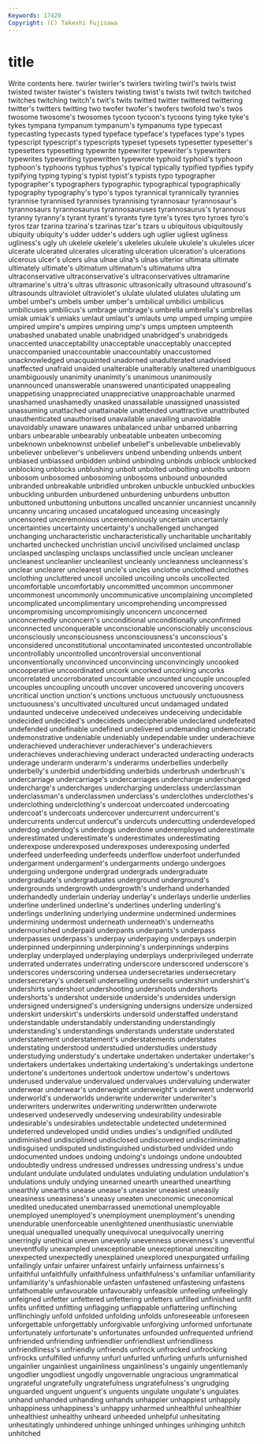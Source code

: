```yaml
---
Keywords: 17420 
Copyright: (C) Takeshi Fujisawa
---
```


# title

Write contents here.
 twirler twirler's twirlers twirling
twirl's twirls twist twisted twister twister's twisters twisting twist's twists
twit twitch twitched twitches twitching twitch's twit's twits twitted twitter
twittered twittering twitter's twitters twitting two twofer twofer's twofers twofold
two's twos twosome twosome's twosomes tycoon tycoon's tycoons tying tyke
tyke's tykes tympana tympanum tympanum's tympanums type typecast typecasting typecasts
typed typeface typeface's typefaces type's types typescript typescript's typescripts typeset
typesets typesetter typesetter's typesetters typesetting typewrite typewriter typewriter's typewriters typewrites
typewriting typewritten typewrote typhoid typhoid's typhoon typhoon's typhoons typhus typhus's
typical typically typified typifies typify typifying typing typing's typist typist's
typists typo typographer typographer's typographers typographic typographical typographically typography typography's
typo's typos tyrannical tyrannically tyrannies tyrannise tyrannised tyrannises tyrannising tyrannosaur
tyrannosaur's tyrannosaurs tyrannosaurus tyrannosauruses tyrannosaurus's tyrannous tyranny tyranny's tyrant tyrant's
tyrants tyre tyre's tyres tyro tyroes tyro's tyros tzar tzarina
tzarina's tzarinas tzar's tzars u ubiquitous ubiquitously ubiquity ubiquity's udder
udder's udders ugh uglier ugliest ugliness ugliness's ugly uh ukelele
ukelele's ukeleles ukulele ukulele's ukuleles ulcer ulcerate ulcerated ulcerates ulcerating
ulceration ulceration's ulcerations ulcerous ulcer's ulcers ulna ulnae ulna's ulnas
ulterior ultimata ultimate ultimately ultimate's ultimatum ultimatum's ultimatums ultra ultraconservative
ultraconservative's ultraconservatives ultramarine ultramarine's ultra's ultras ultrasonic ultrasonically ultrasound ultrasound's
ultrasounds ultraviolet ultraviolet's ululate ululated ululates ululating um umbel umbel's
umbels umber umber's umbilical umbilici umbilicus umbilicuses umbilicus's umbrage umbrage's
umbrella umbrella's umbrellas umiak umiak's umiaks umlaut umlaut's umlauts ump
umped umping umpire umpired umpire's umpires umpiring ump's umps umpteen
umpteenth unabashed unabated unable unabridged unabridged's unabridgeds unaccented unacceptability unacceptable
unacceptably unaccepted unaccompanied unaccountable unaccountably unaccustomed unacknowledged unacquainted unadorned unadulterated
unadvised unaffected unafraid unaided unalterable unalterably unaltered unambiguous unambiguously unanimity
unanimity's unanimous unanimously unannounced unanswerable unanswered unanticipated unappealing unappetising unappreciated
unappreciative unapproachable unarmed unashamed unashamedly unasked unassailable unassigned unassisted unassuming
unattached unattainable unattended unattractive unattributed unauthenticated unauthorised unavailable unavailing unavoidable
unavoidably unaware unawares unbalanced unbar unbarred unbarring unbars unbearable unbearably
unbeatable unbeaten unbecoming unbeknown unbeknownst unbelief unbelief's unbelievable unbelievably unbeliever
unbeliever's unbelievers unbend unbending unbends unbent unbiased unbiassed unbidden unbind
unbinding unbinds unblock unblocked unblocking unblocks unblushing unbolt unbolted unbolting
unbolts unborn unbosom unbosomed unbosoming unbosoms unbound unbounded unbranded unbreakable
unbridled unbroken unbuckle unbuckled unbuckles unbuckling unburden unburdened unburdening unburdens
unbutton unbuttoned unbuttoning unbuttons uncalled uncannier uncanniest uncannily uncanny uncaring
uncased uncatalogued unceasing unceasingly uncensored unceremonious unceremoniously uncertain uncertainly uncertainties
uncertainty uncertainty's unchallenged unchanged unchanging uncharacteristic uncharacteristically uncharitable uncharitably uncharted
unchecked unchristian uncivil uncivilised unclaimed unclasp unclasped unclasping unclasps unclassified
uncle unclean uncleaner uncleanest uncleanlier uncleanliest uncleanly uncleanness uncleanness's unclear
unclearer unclearest uncle's uncles unclothe unclothed unclothes unclothing uncluttered uncoil
uncoiled uncoiling uncoils uncollected uncomfortable uncomfortably uncommitted uncommon uncommoner uncommonest
uncommonly uncommunicative uncomplaining uncompleted uncomplicated uncomplimentary uncomprehending uncompressed uncompromising uncompromisingly
unconcern unconcerned unconcernedly unconcern's unconditional unconditionally unconfirmed unconnected unconquerable unconscionable
unconscionably unconscious unconsciously unconsciousness unconsciousness's unconscious's unconsidered unconstitutional uncontaminated uncontested
uncontrollable uncontrollably uncontrolled uncontroversial unconventional unconventionally unconvinced unconvincing unconvincingly uncooked
uncooperative uncoordinated uncork uncorked uncorking uncorks uncorrelated uncorroborated uncountable uncounted
uncouple uncoupled uncouples uncoupling uncouth uncover uncovered uncovering uncovers uncritical
unction unction's unctions unctuous unctuously unctuousness unctuousness's uncultivated uncultured uncut
undamaged undated undaunted undeceive undeceived undeceives undeceiving undecidable undecided undecided's
undecideds undecipherable undeclared undefeated undefended undefinable undefined undelivered undemanding undemocratic
undemonstrative undeniable undeniably undependable under underachieve underachieved underachiever underachiever's underachievers
underachieves underachieving underact underacted underacting underacts underage underarm underarm's underarms
underbellies underbelly underbelly's underbid underbidding underbids underbrush underbrush's undercarriage undercarriage's
undercarriages undercharge undercharged undercharge's undercharges undercharging underclass underclassman underclassman's underclassmen
underclass's underclothes underclothes's underclothing underclothing's undercoat undercoated undercoating undercoat's undercoats
undercover undercurrent undercurrent's undercurrents undercut undercut's undercuts undercutting underdeveloped underdog
underdog's underdogs underdone underemployed underestimate underestimated underestimate's underestimates underestimating underexpose
underexposed underexposes underexposing underfed underfeed underfeeding underfeeds underflow underfoot underfunded
undergarment undergarment's undergarments undergo undergoes undergoing undergone undergrad undergrads undergraduate
undergraduate's undergraduates underground underground's undergrounds undergrowth undergrowth's underhand underhanded underhandedly
underlain underlay underlay's underlays underlie underlies underline underlined underline's underlines
underling underling's underlings underlining underlying undermine undermined undermines undermining undermost
underneath underneath's underneaths undernourished underpaid underpants underpants's underpass underpasses underpass's
underpay underpaying underpays underpin underpinned underpinning underpinning's underpinnings underpins underplay
underplayed underplaying underplays underprivileged underrate underrated underrates underrating underscore underscored
underscore's underscores underscoring undersea undersecretaries undersecretary undersecretary's undersell underselling undersells
undershirt undershirt's undershirts undershoot undershooting undershoots undershorts undershorts's undershot underside
underside's undersides undersign undersigned undersigned's undersigning undersigns undersize undersized underskirt
underskirt's underskirts undersold understaffed understand understandable understandably understanding understandingly understanding's
understandings understands understate understated understatement understatement's understatements understates understating understood
understudied understudies understudy understudying understudy's undertake undertaken undertaker undertaker's undertakers
undertakes undertaking undertaking's undertakings undertone undertone's undertones undertook undertow undertow's
undertows underused undervalue undervalued undervalues undervaluing underwater underwear underwear's underweight
underweight's underwent underworld underworld's underworlds underwrite underwriter underwriter's underwriters underwrites
underwriting underwritten underwrote undeserved undeservedly undeserving undesirability undesirable undesirable's undesirables
undetectable undetected undetermined undeterred undeveloped undid undies undies's undignified undiluted
undiminished undisciplined undisclosed undiscovered undiscriminating undisguised undisputed undistinguished undisturbed undivided
undo undocumented undoes undoing undoing's undoings undone undoubted undoubtedly undress
undressed undresses undressing undress's undue undulant undulate undulated undulates undulating
undulation undulation's undulations unduly undying unearned unearth unearthed unearthing unearthly
unearths unease unease's uneasier uneasiest uneasily uneasiness uneasiness's uneasy uneaten
uneconomic uneconomical unedited uneducated unembarrassed unemotional unemployable unemployed unemployed's unemployment
unemployment's unending unendurable unenforceable unenlightened unenthusiastic unenviable unequal unequalled unequally
unequivocal unequivocally unerring unerringly unethical uneven unevenly unevenness unevenness's uneventful
uneventfully unexampled unexceptionable unexceptional unexciting unexpected unexpectedly unexplained unexplored unexpurgated
unfailing unfailingly unfair unfairer unfairest unfairly unfairness unfairness's unfaithful unfaithfully
unfaithfulness unfaithfulness's unfamiliar unfamiliarity unfamiliarity's unfashionable unfasten unfastened unfastening unfastens
unfathomable unfavourable unfavourably unfeasible unfeeling unfeelingly unfeigned unfetter unfettered unfettering
unfetters unfilled unfinished unfit unfits unfitted unfitting unflagging unflappable unflattering
unflinching unflinchingly unfold unfolded unfolding unfolds unforeseeable unforeseen unforgettable unforgettably
unforgivable unforgiving unformed unfortunate unfortunately unfortunate's unfortunates unfounded unfrequented unfriend
unfriended unfriending unfriendlier unfriendliest unfriendliness unfriendliness's unfriendly unfriends unfrock unfrocked
unfrocking unfrocks unfulfilled unfunny unfurl unfurled unfurling unfurls unfurnished ungainlier
ungainliest ungainliness ungainliness's ungainly ungentlemanly ungodlier ungodliest ungodly ungovernable ungracious
ungrammatical ungrateful ungratefully ungratefulness ungratefulness's ungrudging unguarded unguent unguent's unguents
ungulate ungulate's ungulates unhand unhanded unhanding unhands unhappier unhappiest unhappily
unhappiness unhappiness's unhappy unharmed unhealthful unhealthier unhealthiest unhealthy unheard unheeded
unhelpful unhesitating unhesitatingly unhindered unhinge unhinged unhinges unhinging unhitch unhitched
